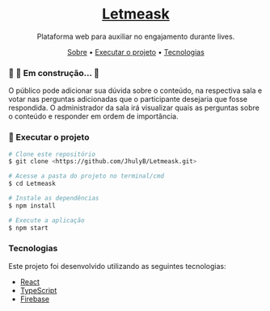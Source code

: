 <h1 align="center">
    <a href="https://pt-br.reactjs.org/">Letmeask</a>
</h1>
<p align="center">Plataforma web para auxiliar no engajamento durante lives.</p>

<p align="center">
 <a href="#sobre">Sobre</a> •
 <a href="#tecnologias">Executar o projeto</a> • 
 <a href="#contribuicao">Tecnologias</a> 
</p>


###	🚧  🚀 Em construção...  🚧


<p>O público pode adicionar sua dúvida sobre o conteúdo, na respectiva sala e votar nas perguntas adicionadas que o participante desejaria que fosse respondida. O administrador da sala irá visualizar quais as perguntas sobre o conteúdo e responder em ordem de importância.</p>

### 🚀 Executar o projeto

```bash
# Clone este repositório
$ git clone <https://github.com/JhulyB/Letmeask.git>

# Acesse a pasta do projeto no terminal/cmd
$ cd Letmeask

# Instale as dependências
$ npm install

# Execute a aplicação
$ npm start
```

### Tecnologias

<p>Este projeto foi desenvolvido utilizando as seguintes tecnologias:</p>

- [React](https://pt-br.reactjs.org/)
- [TypeScript](https://www.typescriptlang.org/)
- [Firebase](https://firebase.google.com/)
